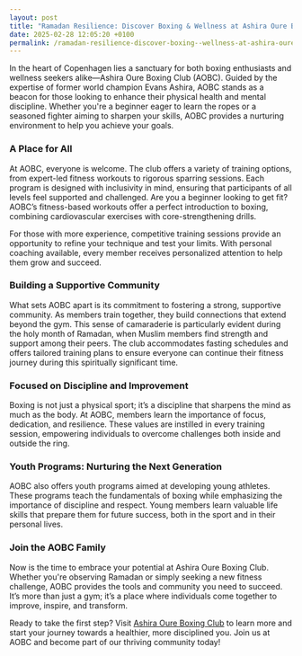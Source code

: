 ```yaml
---
layout: post
title: "Ramadan Resilience: Discover Boxing & Wellness at Ashira Oure Boxing Club"
date: 2025-02-28 12:05:20 +0100
permalink: /ramadan-resilience-discover-boxing--wellness-at-ashira-oure-boxing-club/
---
```



In the heart of Copenhagen lies a sanctuary for both boxing enthusiasts and wellness seekers alike—Ashira Oure Boxing Club (AOBC). Guided by the expertise of former world champion Evans Ashira, AOBC stands as a beacon for those looking to enhance their physical health and mental discipline. Whether you're a beginner eager to learn the ropes or a seasoned fighter aiming to sharpen your skills, AOBC provides a nurturing environment to help you achieve your goals.

### A Place for All

At AOBC, everyone is welcome. The club offers a variety of training options, from expert-led fitness workouts to rigorous sparring sessions. Each program is designed with inclusivity in mind, ensuring that participants of all levels feel supported and challenged. Are you a beginner looking to get fit? AOBC’s fitness-based workouts offer a perfect introduction to boxing, combining cardiovascular exercises with core-strengthening drills.

For those with more experience, competitive training sessions provide an opportunity to refine your technique and test your limits. With personal coaching available, every member receives personalized attention to help them grow and succeed.

### Building a Supportive Community

What sets AOBC apart is its commitment to fostering a strong, supportive community. As members train together, they build connections that extend beyond the gym. This sense of camaraderie is particularly evident during the holy month of Ramadan, when Muslim members find strength and support among their peers. The club accommodates fasting schedules and offers tailored training plans to ensure everyone can continue their fitness journey during this spiritually significant time.

### Focused on Discipline and Improvement

Boxing is not just a physical sport; it’s a discipline that sharpens the mind as much as the body. At AOBC, members learn the importance of focus, dedication, and resilience. These values are instilled in every training session, empowering individuals to overcome challenges both inside and outside the ring.

### Youth Programs: Nurturing the Next Generation

AOBC also offers youth programs aimed at developing young athletes. These programs teach the fundamentals of boxing while emphasizing the importance of discipline and respect. Young members learn valuable life skills that prepare them for future success, both in the sport and in their personal lives.

### Join the AOBC Family

Now is the time to embrace your potential at Ashira Oure Boxing Club. Whether you're observing Ramadan or simply seeking a new fitness challenge, AOBC provides the tools and community you need to succeed. It’s more than just a gym; it’s a place where individuals come together to improve, inspire, and transform.

Ready to take the first step? Visit [Ashira Oure Boxing Club](https://www.ashiraoure.com/) to learn more and start your journey towards a healthier, more disciplined you. Join us at AOBC and become part of our thriving community today!